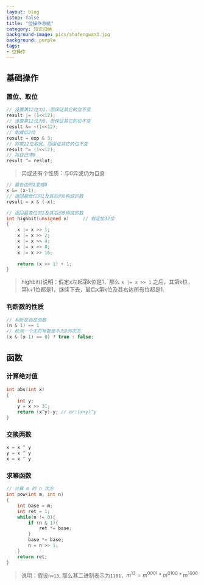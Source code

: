 ```yaml
---
layout: blog
istop: false
title: "位操作总结"
category: 知识归纳
background-image: pics/shufengwan3.jpg
background: purple
tags:
- 位操作
---
```



## 基础操作

### 置位、取位

```c++
// 设置第12位为1，而保证其它的位不变
result |= (1<<12);		
// 设置第12位为0，而保证其它的位不变
result &= ~(1<<12);
// 取最低2位
result = exp & 3;
// 将第12位取反，而保证其它的位不变
result ^= (1<<12);
// 将自己清0
result ^= reslut;
```
> 异或还有个性质：与0异或仍为自身

```c++
// 最右边的1变成0
x &= (x-1);     
// 返回最低位的1及其后的0构成的数
result = x & (-x);        
```

```c++
// 返回最高位的1及其后的0构成的数
int highbit(unsigned x)     // 假定位32位
{
    x |= x >> 1;
    x |= x >> 2;
    x |= x >> 4;
    x |= x >> 8;
    x |= x >> 16;
    
    return (x >> 1) + 1;
}
```
> highbit()说明：假定x左起第k位是1，那么 `x |= x >> 1` 之后，其第k位，第k+1位都是1，继续下去，最后x第k位及其右边所有位都是1.

### 判断数的性质

```c++
// 判断是否是奇数
(n & 1) == 1
// 检测一个无符号数是不为2的次方
(x & (x-1) == 0) ? true : false;
```

## 函数

### 计算绝对值

```c++
int abs(int x)
{
    int y;
    y = x >> 31;
    return (x^y)-y; // or:(x+y)^y
}
```

### 交换两数

```c++
x = x ^ y   
y = x ^ y   
x = x ^ y   
```

### 求幂函数

```c++
// 计算 m 的 n 次方
int pow(int m, int n)
{
    int base = m;
    int ret = 1;
    while(n != 0){
        if (n & 1){
            ret *= base;
        }
        base *= base;
        n = n >> 1;
    }
    return ret;
}
```
> 说明：假设`n=13`, 那么其二进制表示为`1101`，$m^{13} = m^{0001} * m^{0100} * m^{1000}$
